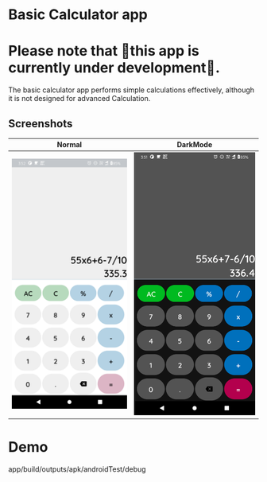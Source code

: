 # Basic Calculator app 

# Please note that 🚧this app is currently under development🚧.
The basic calculator app performs simple calculations effectively, although it is not designed for advanced Calculation.
 


## Screenshots


|   Normal   |    DarkMode 
|---	|---
|  <img src = "ScreenShots/normal.png"/>  |  <img src = "ScreenShots/DarkMode.png"/>  

# Demo
app/build/outputs/apk/androidTest/debug


